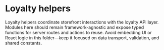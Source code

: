 # Loyalty helpers

Loyalty helpers coordinate storefront interactions with the loyalty API layer.
Modules here should remain framework-agnostic and expose typed functions for
server routes and actions to reuse. Avoid embedding UI or React logic in this
folder—keep it focused on data transport, validation, and shared constants.
